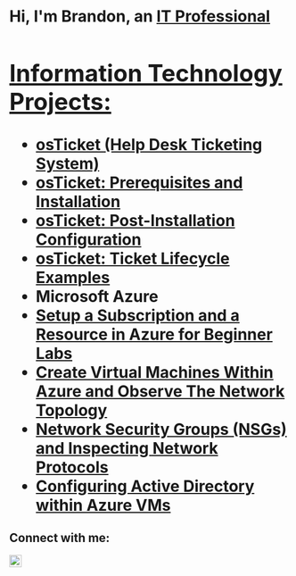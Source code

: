 <h1>Hi, I'm Brandon, an <a href="https://www.linkedin.com/in/bvongpradith">IT Professional

<h2> Information Technology Projects:</h2>

-  <b>osTicket (Help Desk Ticketing System)</b>
  - [osTicket: Prerequisites and Installation](https://github.com/bvongpradith/osticket-prereqs)
  - [osTicket: Post-Installation Configuration](https://github.com/bvongpradith/osticket--post)
  - [osTicket: Ticket Lifecycle Examples](https://github.com/bvongpradith/osticket-lifecycle)
-  <b>Microsoft Azure</b>
  - [Setup a Subscription and a Resource in Azure for Beginner Labs](https://github.com/bvongpradith/setup-azure-sub-and-resource)
  - [Create Virtual Machines Within Azure and Observe The Network Topology](https://github.com/bvongpradith/creating-azure-vm)
  - [Network Security Groups (NSGs) and Inspecting Network Protocols](https://github.com/bvongpradith/azure-network-protcols)
  - [Configuring Active Directory within Azure VMs](https://github.com/bvongpradith/configure-active-d)

<h2>Connect with me:</h2>

[<img align="left" alt="Josh | LinkedIn" width="22px" src="https://cdn.jsdelivr.net/npm/simple-icons@v3/icons/linkedin.svg" />][linkedin]


[linkedin]: https://www.linkedin.com/in/bvongpradith
